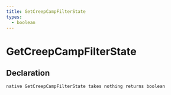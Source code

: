 ```yaml
---
title: GetCreepCampFilterState
types:
  - boolean
---
```


# GetCreepCampFilterState

## Declaration

```
native GetCreepCampFilterState takes nothing returns boolean
```